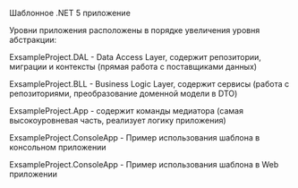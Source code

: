 Шаблонное .NET 5 приложение

Уровни приложения расположены в порядке увеличения уровня абстракции:

ExsampleProject.DAL - Data Access Layer, содержит репозитории, миграции и контексты (прямая работа с поставщиками данных)

ExsampleProject.BLL - Business Logic Layer, содержит сервисы (работа с репозиториями, преобразование доменной модели в DTO)

ExsampleProject.App - содержит команды медиатора (самая высокоуровневая часть, реализует логику приложения)

ExsampleProject.ConsoleApp - Пример использования шаблона в консольном приложении

ExsampleProject.ConsoleApp - Пример использования шаблона в Web приложении
